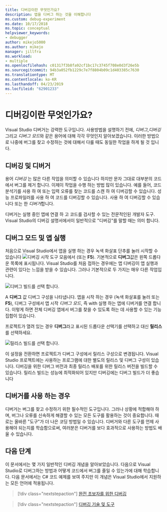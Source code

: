 ```yaml
---
title: 디버깅이란 무엇인가요?
description: 앱을 디버그 하는 것을 이해합니다
ms.custom: debug-experiment
ms.date: 10/17/2018
ms.topic: conceptual
helpviewer_keywords:
- debugger
author: mikejo5000
ms.author: mikejo
manager: jillfra
ms.workload:
- multiple
ms.openlocfilehash: c01317f3b8fa92cf1bc17c3745f708e0d3f26e5b
ms.sourcegitcommit: 94b3a052fb1229c7e7f8804b09c1d403385c7630
ms.translationtype: MT
ms.contentlocale: ko-KR
ms.lasthandoff: 04/23/2019
ms.locfileid: "62901233"
---
```

# <a name="what-is-debugging"></a>디버깅이란 무엇인가요?

Visual Studio 디버거는 강력한 도구입니다. 사용방법을 설명하기 전에, *디버그*,*디버깅* 그리고 *디버그 모드*와 같은 용어에 대해 각각 무엇인지 알아보겠습니다. 이러한 방법으로 나중에 버그를 찾고 수정하는 것에 대해서 다룰 때도 동일한 작업을 하게 될 것 입니다.

## <a name="debugger-vs-debugging"></a>디버깅 및 디버거

용어 *디버깅* 는 많은 다른 작업을 의미할 수 있습니다 하지만 문자 그대로 대부분의 코드에서 버그를 제거 합니다. 이제이 작업을 수행 하는 방법 많이 있습니다. 예를 들어, 코드 분석기를 사용 하 여 또는 입력 오류를 찾는 코드를 스캔 하 여 디버깅할 수 있습니다. 성능 프로파일러를 사용 하 여 코드를 디버깅할 수 있습니다. 사용 하 여 디버깅할 수 있습니다 또는 한 *디버거*합니다.

디버거는 실행 중인 앱에 연결 하 고 코드를 검사할 수 있는 전문적인된 개발자 도구. Visual Studio의 디버깅 설명서에서이 일반적으로 "디버깅"를 말할 때는 의미 합니다.

## <a name="debug-mode-vs-running-your-app"></a>디버그 모드 및 앱 실행

처음으로 Visual Studio에서 앱을 실행 하는 경우 녹색 화살표 단추를 눌러 시작할 수 있습니다 ![디버깅 시작](../debugger/media/dbg-tour-start-debugging.png "디버깅 시작") 도구 모음에서 (또는 **F5**). 기본적으로 **디버그**값은 왼쪽 드롭다운 목록에 표시됩니다. Visual Studio를 처음 접하는 경우에는 앱 디버깅이 앱 실행과 관련이 있다는 느낌을 받을 수 있습니다. 그러나 기본적으로 두 가지는 매우 다른 작업입니다.

![디버그 빌드를 선택 합니다.](../debugger/media/what-is-debugging-debug-build.png)

A **디버그** 값 디버그 구성을 나타냅니다. 앱을 시작 하는 경우 (녹색 화살표를 눌러 또는 **F5**), 디버그 구성에서 앱 시작 *디버그 모드*, 즉 with 실행 하는 앱에 디버거를 연결 합니다. 이렇게 하면 전체 디버깅 앱에서 버그를 찾을 수 있도록 하는 데 사용할 수 있는 기능 집합이 있습니다.

프로젝트가 열려 있는 경우 **디버그**라고 표시된 드롭다운 선택기를 선택하고 대신 **릴리스**를 선택하세요.

![릴리스 빌드를 선택 합니다.](../debugger/media/what-is-debugging-release-build.png)

이 설정을 전환하면 프로젝트가 디버그 구성에서 릴리스 구성으로 변경됩니다. Visual Studio 프로젝트에는 사용하는 프로그램에 대한 별도의 릴리스 및 디버그 구성이 있습니다. 디버깅을 위한 디버그 버전과 최종 릴리스 배포를 위한 릴리스 버전을 빌드할 수 있습니다. 릴리스 빌드는 성능에 최적화되어 있지만 디버깅에는 디버그 빌드가 더 좋습니다

## <a name="when-to-use-a-debugger"></a>디버거를 사용 하는 경우

디버거는 버그를 찾고 수정하기 위한 필수적인 도구입니다. 그러나 상황에 적합해야 하며, 버그나 오류를 신속하게 해결할 수 있는 모든 도구를 활용하는 것이 중요합니다. 때로는 올바른 "도구"가 더 나은 코딩 방법일 수 있습니다. 디버거와 다른 도구를 언제 사용해야 되는지를 학습함으로써, 여러분은 디버거를 보다 효과적으로 사용하는 방법도 배울 수 있습니다.

## <a name="next-steps"></a>다음 단계

이 문서에서는 몇 가지 일반적인 디버깅 개념을 알아보았습니다. 다음으로 Visual Studio로 디버그하는 방법과 어떻게 코드에서 버그를 줄일 수 있는가에 대해 학습합니다. 다음 문서에서는 C# 코드 예제를 보여 주지만 이 개념은 Visual Studio에서 지원하는 모든 언어에 적용됩니다.

> [!div class="nextstepaction"]
> [완전 초보자를 위한 디버깅](../debugger/debugging-absolute-beginners.md)

> [!div class="nextstepaction"]
> [디버깅 기술 및 도구](../debugger/write-better-code-with-visual-studio.md)
